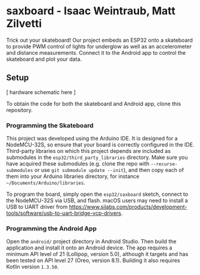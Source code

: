 # saxboard - Isaac Weintraub, Matt Zilvetti

Trick out your skateboard! Our project embeds an ESP32 onto a skateboard to provide PWM control of lights for underglow
as well as an accelerometer and distance measurements.
Connect it to the Android app to control the skateboard and plot your data.

## Setup

[ hardware schematic here ]

To obtain the code for both the skateboard and Android app, clone this repository.

### Programming the Skateboard
This project was developed using the Arduino IDE. It is designed for a NodeMCU-32S, so ensure that your board is correctly configured in the IDE.
Third-party libraries on which this project depends are included as submodules in the `esp32/third_party_libraries` directory.
Make sure you have acquired these submodules (e.g. clone the repo with `--recurse-submodules` or use `git submodule update --init`),
and then copy each of them into your Arduino libraries directory, for instance `~/Documents/Arduino/libraries`.

To program the board, simply open the `esp32/saxboard` sketch, connect to the NodeMCU-32S via USB, and flash.
macOS users may need to install a USB to UART driver from https://www.silabs.com/products/development-tools/software/usb-to-uart-bridge-vcp-drivers.

### Programming the Android App
Open the `android/` project directory in Android Studio. Then build the application and install it onto an Android device.
The app requires a minimum API level of 21 (Lollipop, version 5.0), although it targets and has been tested on API level 27 (Oreo, version 8.1).
Building it also requires Kotlin version `1.3.50`.
